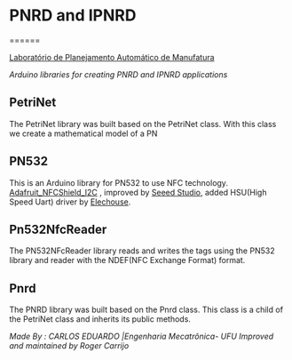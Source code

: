 # PNRD and IPNRD
======

[Laboratório de Planejamento Automático de Manufatura](http://www.mecanica.ufu.br/en/laboratorio/laboratorio-de-planejamento-automatico-de-manufatura)

*Arduino libraries for creating PNRD and IPNRD applications*


## PetriNet

The PetriNet library  was built based on the PetriNet class.
With this class we create a mathematical model of a PN


## PN532
This is an Arduino library for PN532 to use NFC technology. 
[Adafruit_NFCShield_I2C](http://goo.gl/pk3FdB)
, improved by [Seeed Studio](http://goo.gl/zh1iQh), added HSU(High Speed Uart) driver by [Elechouse](http://elechouse.com). 


## Pn532NfcReader
The PN532NFcReader library reads and writes the tags using the PN532 library and reader with the NDEF(NFC Exchange Format) format.

## Pnrd 

The PNRD library  was built based on the Pnrd class. This class is a child of the PetriNet class and inherits its public methods.

_Made By : CARLOS EDUARDO |Engenharia Mecatrônica- UFU_
_Improved and maintained by Roger Carrijo_
